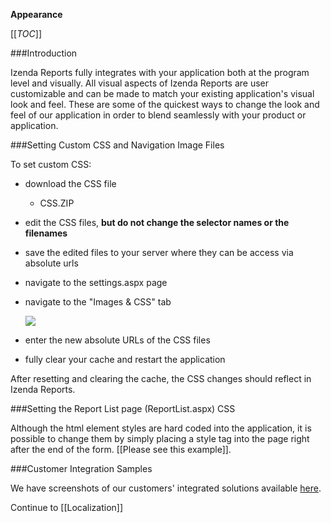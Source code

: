 **Appearance**

[[_TOC_]]

###Introduction

Izenda Reports fully integrates with your application both at the program level and visually. All visual aspects of Izenda Reports are user customizable and can be made to match your existing application's visual look and feel. These are some of the quickest ways to change the look and feel of our application in order to blend seamlessly with your product or application.

###Setting Custom CSS and Navigation Image Files

To set custom CSS:

  * download the CSS file
    * CSS.ZIP
  * edit the CSS files, **but do not change the selector names or the filenames**
  * save the edited files to your server where they can be access via absolute urls
  * navigate to the settings.aspx page
  * navigate to the "Images & CSS" tab

    ![](http://wiki.izenda.us/Appearance/ImagesCssTab.png)
  * enter the new absolute URLs of the CSS files
  * fully clear your cache and restart the application

After resetting and clearing the cache, the CSS changes should reflect in Izenda Reports.

###Setting the Report List page (ReportList.aspx) CSS

Although the html element styles are hard coded into the application, it is possible to change them by simply placing a style tag into the page right after the end of the form. [[Please see this example]]. 

###Customer Integration Samples

We have screenshots of our customers' integrated solutions available [here](http://www.izenda.com/Site/Pages/Clients.aspx).

Continue to [[Localization]]